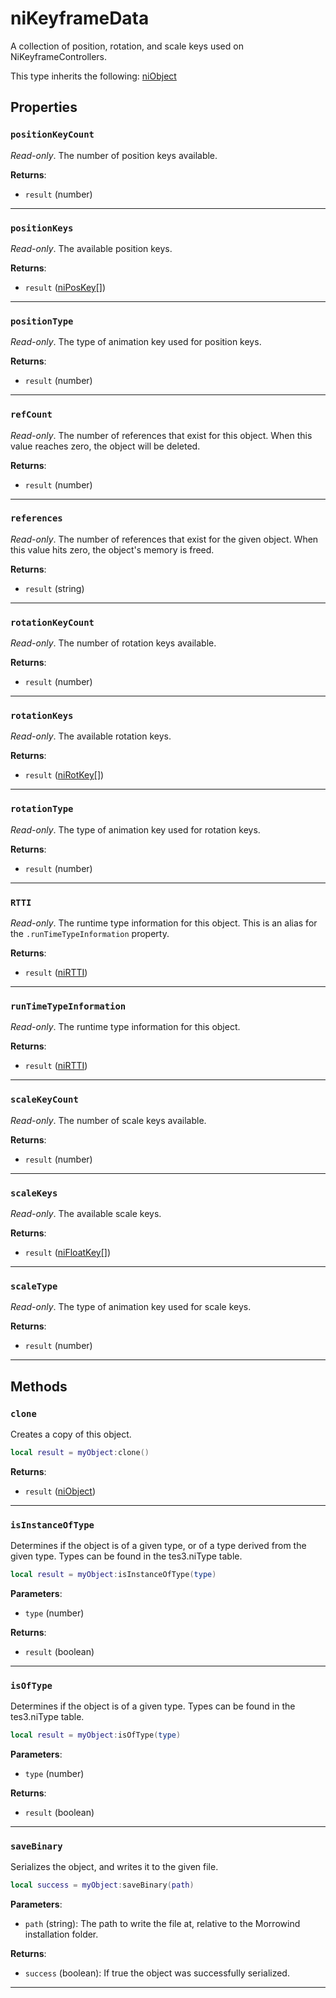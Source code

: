 <!---
	This file is autogenerated. Do not edit this file manually. Your changes will be ignored.
	More information: https://github.com/MWSE/MWSE/tree/master/docs
-->

# niKeyframeData

A collection of position, rotation, and scale keys used on NiKeyframeControllers.

This type inherits the following: [niObject](../../types/niObject)
## Properties

### `positionKeyCount`

*Read-only*. The number of position keys available.

**Returns**:

* `result` (number)

***

### `positionKeys`

*Read-only*. The available position keys.

**Returns**:

* `result` ([niPosKey](../../types/niPosKey)[])

***

### `positionType`

*Read-only*. The type of animation key used for position keys.

**Returns**:

* `result` (number)

***

### `refCount`

*Read-only*. The number of references that exist for this object. When this value reaches zero, the object will be deleted.

**Returns**:

* `result` (number)

***

### `references`

*Read-only*. The number of references that exist for the given object. When this value hits zero, the object's memory is freed.

**Returns**:

* `result` (string)

***

### `rotationKeyCount`

*Read-only*. The number of rotation keys available.

**Returns**:

* `result` (number)

***

### `rotationKeys`

*Read-only*. The available rotation keys.

**Returns**:

* `result` ([niRotKey](../../types/niRotKey)[])

***

### `rotationType`

*Read-only*. The type of animation key used for rotation keys.

**Returns**:

* `result` (number)

***

### `RTTI`

*Read-only*. The runtime type information for this object. This is an alias for the `.runTimeTypeInformation` property.

**Returns**:

* `result` ([niRTTI](../../types/niRTTI))

***

### `runTimeTypeInformation`

*Read-only*. The runtime type information for this object.

**Returns**:

* `result` ([niRTTI](../../types/niRTTI))

***

### `scaleKeyCount`

*Read-only*. The number of scale keys available.

**Returns**:

* `result` (number)

***

### `scaleKeys`

*Read-only*. The available scale keys.

**Returns**:

* `result` ([niFloatKey](../../types/niFloatKey)[])

***

### `scaleType`

*Read-only*. The type of animation key used for scale keys.

**Returns**:

* `result` (number)

***

## Methods

### `clone`

Creates a copy of this object.

```lua
local result = myObject:clone()
```

**Returns**:

* `result` ([niObject](../../types/niObject))

***

### `isInstanceOfType`

Determines if the object is of a given type, or of a type derived from the given type. Types can be found in the tes3.niType table.

```lua
local result = myObject:isInstanceOfType(type)
```

**Parameters**:

* `type` (number)

**Returns**:

* `result` (boolean)

***

### `isOfType`

Determines if the object is of a given type. Types can be found in the tes3.niType table.

```lua
local result = myObject:isOfType(type)
```

**Parameters**:

* `type` (number)

**Returns**:

* `result` (boolean)

***

### `saveBinary`

Serializes the object, and writes it to the given file.

```lua
local success = myObject:saveBinary(path)
```

**Parameters**:

* `path` (string): The path to write the file at, relative to the Morrowind installation folder.

**Returns**:

* `success` (boolean): If true the object was successfully serialized.

***

